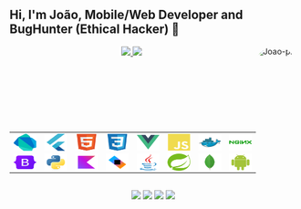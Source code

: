 ## Hi, I'm João, Mobile/Web Developer and BugHunter (Ethical Hacker) 👋

<div align="center">
  <a href="https://github.com/jolucas245">
  <img height="180em" src="https://github-readme-stats.vercel.app/api?username=jolucas245&show_icons=true&theme=dracula&include_all_commits=true&count_private=true"/>
  <img height="180em" src="https://github-readme-stats.vercel.app/api/top-langs/?username=jolucas245&layout=compact&langs_count=8&hide=makefile&theme=dracula"/>
  <img align="right" alt="Joao-pic" height="150" style="border-radius:50px;" src="https://user-images.githubusercontent.com/65248543/182688913-c7431acb-d878-466a-9919-9b96bf1eb7da.gif?width=676&height=676">
</div>
<div style="display: inline_block"><br>
  <div align="center">
    <table style="margin-left: auto; margin-right: auto">
      <tr>
        <td><img align="center" alt="Joao-Dart" height="30" width="40" src="https://raw.githubusercontent.com/devicons/devicon/master/icons/dart/dart-original.svg"></td>
        <td><img align="center" alt="Joao-Flutter" height="30" width="40" src="https://raw.githubusercontent.com/devicons/devicon/master/icons/flutter/flutter-original.svg"></td>
        <td><img align="center" alt="Joao-HTML" height="30" width="40" src="https://raw.githubusercontent.com/devicons/devicon/master/icons/html5/html5-original.svg"></td>
        <td><img align="center" alt="Joao-CSS" height="30" width="40" src="https://raw.githubusercontent.com/devicons/devicon/master/icons/css3/css3-original.svg"></td>
        <td><img align="center" alt="Joao-Vue" height="30" width="40" src="https://raw.githubusercontent.com/devicons/devicon/master/icons/vuejs/vuejs-original.svg"></td>
        <td><img align="center" alt="Joao-Js" height="30" width="40" src="https://raw.githubusercontent.com/devicons/devicon/master/icons/javascript/javascript-plain.svg"></td>
        <td><img align="center" alt="Joao-HTML" height="30" width="40" src="https://raw.githubusercontent.com/devicons/devicon/master/icons/docker/docker-original.svg"></td>
        <td><img align="center" alt="Joao-HTML" height="30" width="40" src="https://raw.githubusercontent.com/devicons/devicon/master/icons/nginx/nginx-original.svg"></td>
      </tr>
      <tr>
        <td><img align="center" alt="Joao-Bootstrap" height="30" width="40" src="https://raw.githubusercontent.com/devicons/devicon/master/icons/bootstrap/bootstrap-original.svg"></td>
        <td><img align="center" alt="Joao-Python" height="30" width="40" src="https://raw.githubusercontent.com/devicons/devicon/master/icons/python/python-original.svg"></td>
        <td><img align="center" alt="Joao-Kotlin" height="30" width="40" src="https://raw.githubusercontent.com/devicons/devicon/master/icons/kotlin/kotlin-original.svg"></td>
        <td><img align="center" alt="Joao-HTML" height="30" width="40" src="https://raw.githubusercontent.com/devicons/devicon/master/icons/ktor/ktor-original.svg"></td>
        <td><img align="center" alt="Joao-Java" height="30" width="40" src="https://raw.githubusercontent.com/devicons/devicon/master/icons/java/java-original.svg"></td>
        <td><img align="center" alt="Joao-Spring" height="30" width="40" src="https://raw.githubusercontent.com/devicons/devicon/master/icons/spring/spring-original.svg"></td>
        <td><img align="center" alt="Joao-Kotlin" height="30" width="40" src="https://raw.githubusercontent.com/devicons/devicon/master/icons/mongodb/mongodb-original.svg"></td>
        <td><img align="center" alt="Joao-HTML" height="30" width="40" src="https://raw.githubusercontent.com/devicons/devicon/master/icons/android/android-original.svg"></td>
      </tr>
    </table>
  </div>
</div>

  ##
  
  <div align="center"> 
    <a href="https://www.youtube.com/" target="_blank"><img src="https://img.shields.io/badge/YouTube-FF0000?style=for-the-badge&logo=youtube&logoColor=white" target="_blank"></a>
    <a href="https://discord.com/invite/avilaJoao#9355" target="_blank"><img src="https://img.shields.io/badge/Discord-7289DA?style=for-the-badge&logo=discord&logoColor=white" target="_blank"></a>
    <a href="https://www.linkedin.com/in/jolucas245" target="_blank"><img src="https://img.shields.io/badge/LinkedIn-0B66C3?style=for-the-badge&logo=linkedin&logoColor=white" target="_blank"></a>
    <a href = "mailto:jolucas245@gmail.com"><img src="https://img.shields.io/badge/-Gmail-%23333?style=for-the-badge&logo=gmail&logoColor=white" target="_blank"></a>
